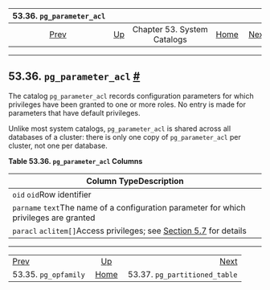 

|                53.36. `pg_parameter_acl`               |                                                   |                             |                                                       |                                                                          |
| :----------------------------------------------------: | :------------------------------------------------ | :-------------------------: | ----------------------------------------------------: | -----------------------------------------------------------------------: |
| [Prev](catalog-pg-opfamily.html "53.35. pg_opfamily")  | [Up](catalogs.html "Chapter 53. System Catalogs") | Chapter 53. System Catalogs | [Home](index.html "PostgreSQL 17devel Documentation") |  [Next](catalog-pg-partitioned-table.html "53.37. pg_partitioned_table") |

***

## 53.36. `pg_parameter_acl` [#](#CATALOG-PG-PARAMETER-ACL)

The catalog `pg_parameter_acl` records configuration parameters for which privileges have been granted to one or more roles. No entry is made for parameters that have default privileges.

Unlike most system catalogs, `pg_parameter_acl` is shared across all databases of a cluster: there is only one copy of `pg_parameter_acl` per cluster, not one per database.

**Table 53.36. `pg_parameter_acl` Columns**

| Column TypeDescription                                                                                |
| ----------------------------------------------------------------------------------------------------- |
| `oid` `oid`Row identifier                                                                             |
| `parname` `text`The name of a configuration parameter for which privileges are granted                |
| `paracl` `aclitem[]`Access privileges; see [Section 5.7](ddl-priv.html "5.7. Privileges") for details |

***

|                                                        |                                                       |                                                                          |
| :----------------------------------------------------- | :---------------------------------------------------: | -----------------------------------------------------------------------: |
| [Prev](catalog-pg-opfamily.html "53.35. pg_opfamily")  |   [Up](catalogs.html "Chapter 53. System Catalogs")   |  [Next](catalog-pg-partitioned-table.html "53.37. pg_partitioned_table") |
| 53.35. `pg_opfamily`                                   | [Home](index.html "PostgreSQL 17devel Documentation") |                                            53.37. `pg_partitioned_table` |
